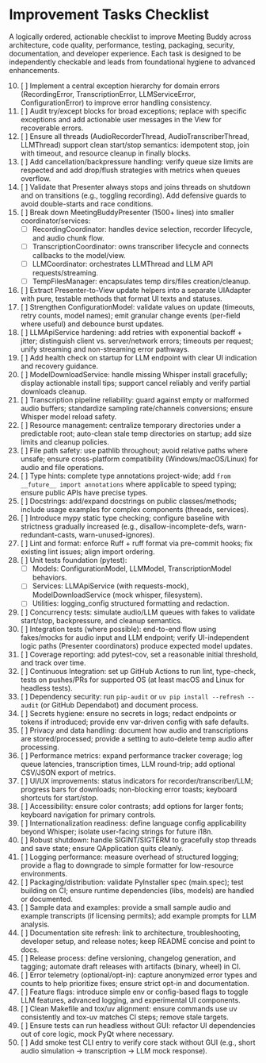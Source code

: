 # Improvement Tasks Checklist

A logically ordered, actionable checklist to improve Meeting Buddy across architecture, code quality, performance, testing, packaging, security, documentation, and developer experience. Each task is designed to be independently checkable and leads from foundational hygiene to advanced enhancements.

10. [ ] Implement a central exception hierarchy for domain errors (RecordingError, TranscriptionError, LLMServiceError, ConfigurationError) to improve error handling consistency.
11. [ ] Audit try/except blocks for broad exceptions; replace with specific exceptions and add actionable user messages in the View for recoverable errors.
12. [ ] Ensure all threads (AudioRecorderThread, AudioTranscriberThread, LLMThread) support clean start/stop semantics: idempotent stop, join with timeout, and resource cleanup in finally blocks.
13. [ ] Add cancellation/backpressure handling: verify queue size limits are respected and add drop/flush strategies with metrics when queues overflow.
14. [ ] Validate that Presenter always stops and joins threads on shutdown and on transitions (e.g., toggling recording). Add defensive guards to avoid double-starts and race conditions.
15. [ ] Break down MeetingBuddyPresenter (1500+ lines) into smaller coordinator/services:
    - [ ] RecordingCoordinator: handles device selection, recorder lifecycle, and audio chunk flow.
    - [ ] TranscriptionCoordinator: owns transcriber lifecycle and connects callbacks to the model/view.
    - [ ] LLMCoordinator: orchestrates LLMThread and LLM API requests/streaming.
    - [ ] TempFilesManager: encapsulates temp dirs/files creation/cleanup.
16. [ ] Extract Presenter-to-View update helpers into a separate UIAdapter with pure, testable methods that format UI texts and statuses.
17. [ ] Strengthen ConfigurationModel: validate values on update (timeouts, retry counts, model names); emit granular change events (per-field where useful) and debounce burst updates.
18. [ ] LLMApiService hardening: add retries with exponential backoff + jitter; distinguish client vs. server/network errors; timeouts per request; unify streaming and non-streaming error pathways.
19. [ ] Add health check on startup for LLM endpoint with clear UI indication and recovery guidance.
20. [ ] ModelDownloadService: handle missing Whisper install gracefully; display actionable install tips; support cancel reliably and verify partial downloads cleanup.
21. [ ] Transcription pipeline reliability: guard against empty or malformed audio buffers; standardize sampling rate/channels conversions; ensure Whisper model reload safety.
22. [ ] Resource management: centralize temporary directories under a predictable root; auto-clean stale temp directories on startup; add size limits and cleanup policies.
23. [ ] File path safety: use pathlib throughout; avoid relative paths where unsafe; ensure cross-platform compatibility (Windows/macOS/Linux) for audio and file operations.
24. [ ] Type hints: complete type annotations project-wide; add `from __future__ import annotations` where applicable to speed typing; ensure public APIs have precise types.
25. [ ] Docstrings: add/expand docstrings on public classes/methods; include usage examples for complex components (threads, services).
26. [ ] Introduce mypy static type checking; configure baseline with strictness gradually increased (e.g., disallow-incomplete-defs, warn-redundant-casts, warn-unused-ignores).
27. [ ] Lint and format: enforce Ruff + ruff format via pre-commit hooks; fix existing lint issues; align import ordering.
28. [ ] Unit tests foundation (pytest):
    - [ ] Models: ConfigurationModel, LLMModel, TranscriptionModel behaviors.
    - [ ] Services: LLMApiService (with requests-mock), ModelDownloadService (mock whisper, filesystem).
    - [ ] Utilities: logging_config structured formatting and redaction.
29. [ ] Concurrency tests: simulate audio/LLM queues with fakes to validate start/stop, backpressure, and cleanup semantics.
30. [ ] Integration tests (where possible): end-to-end flow using fakes/mocks for audio input and LLM endpoint; verify UI-independent logic paths (Presenter coordinators) produce expected model updates.
31. [ ] Coverage reporting: add pytest-cov, set a reasonable initial threshold, and track over time.
32. [ ] Continuous Integration: set up GitHub Actions to run lint, type-check, tests on pushes/PRs for supported OS (at least macOS and Linux for headless tests).
33. [ ] Dependency security: run `pip-audit` or `uv pip install --refresh --audit` (or GitHub Dependabot) and document process.
34. [ ] Secrets hygiene: ensure no secrets in logs; redact endpoints or tokens if introduced; provide env var-driven config with safe defaults.
35. [ ] Privacy and data handling: document how audio and transcriptions are stored/processed; provide a setting to auto-delete temp audio after processing.
36. [ ] Performance metrics: expand performance tracker coverage; log queue latencies, transcription times, LLM round-trip; add optional CSV/JSON export of metrics.
37. [ ] UI/UX improvements: status indicators for recorder/transcriber/LLM; progress bars for downloads; non-blocking error toasts; keyboard shortcuts for start/stop.
38. [ ] Accessibility: ensure color contrasts; add options for larger fonts; keyboard navigation for primary controls.
39. [ ] Internationalization readiness: define language config applicability beyond Whisper; isolate user-facing strings for future i18n.
40. [ ] Robust shutdown: handle SIGINT/SIGTERM to gracefully stop threads and save state; ensure QApplication quits cleanly.
41. [ ] Logging performance: measure overhead of structured logging; provide a flag to downgrade to simple formatter for low-resource environments.
42. [ ] Packaging/distribution: validate PyInstaller spec (main.spec); test building on CI; ensure runtime dependencies (libs, models) are handled or documented.
43. [ ] Sample data and examples: provide a small sample audio and example transcripts (if licensing permits); add example prompts for LLM analysis.
44. [ ] Documentation site refresh: link to architecture, troubleshooting, developer setup, and release notes; keep README concise and point to docs.
45. [ ] Release process: define versioning, changelog generation, and tagging; automate draft releases with artifacts (binary, wheel) in CI.
46. [ ] Error telemetry (optional/opt-in): capture anonymized error types and counts to help prioritize fixes; ensure strict opt-in and documentation.
47. [ ] Feature flags: introduce simple env or config-based flags to toggle LLM features, advanced logging, and experimental UI components.
48. [ ] Clean Makefile and tox/uv alignment: ensure commands use uv consistently and tox-uv matches CI steps; remove stale targets.
49. [ ] Ensure tests can run headless without GUI: refactor UI dependencies out of core logic, mock PyQt where necessary.
50. [ ] Add smoke test CLI entry to verify core stack without GUI (e.g., short audio simulation -> transcription -> LLM mock response).
